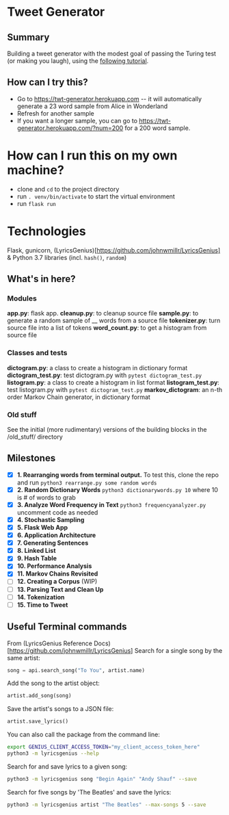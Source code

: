 # Tweet Generator

## Summary
Building a tweet generator with the modest goal of passing the Turing test (or making you laugh), using the [following tutorial](https://www.makeschool.com/academy/track/tweet-generator--data-structures---probability-with-python).

## How can I try this?
- Go to https://twt-generator.herokuapp.com -- it will automatically generate a 23 word sample from Alice in Wonderland
- Refresh for another sample
- If you want a longer sample, you can go to https://twt-generator.herokuapp.com/?num=200 for a 200 word sample.

# How can I run this on my own machine?
- clone and `cd` to the project directory
- run `. venv/bin/activate` to start the virtual environment
- run `flask run`

# Technologies
Flask, gunicorn, (LyricsGenius)[https://github.com/johnwmillr/LyricsGenius] & Python 3.7 libraries (incl. `hash()`, `random`)

## What's in here?
### Modules
**app.py**: flask app.
**cleanup.py**: to cleanup source file
**sample.py**: to generate a random sample of __ words from a source file
**tokenizer.py**: turn source file into a list of tokens
**word_count.py**: to get a histogram from source file
### Classes and tests
**dictogram.py**: a class to create a histogram in dictionary format
**dictogram_test.py**: test dictogram.py with `pytest dictogram_test.py`
**listogram.py**: a class to create a histogram in list format
**listogram_test.py**: test listogram.py with `pytest dictogram_test.py`
**markov_dictogram**: an n-th order Markov Chain generator, in dictionary format
### Old stuff
See the initial (more rudimentary) versions of the building blocks in the /old_stuff/ directory

## Milestones
- [x] **1. Rearranging words from terminal output.** To test this, clone the repo and run `python3 rearrange.py some random words`
- [x] **2. Random Dictionary Words** `python3 dictionarywords.py 10` where 10 is # of words to grab
- [x] **3. Analyze Word Frequency in Text** `python3 frequencyanalyzer.py` uncomment code as needed
- [x] **4. Stochastic Sampling**
- [x] **5. Flask Web App**
- [x] **6. Application Architecture**
- [x] **7. Generating Sentences**
- [x] **8. Linked List**
- [x] **9. Hash Table**
- [x] **10. Performance Analysis**
- [x] **11. Markov Chains Revisited**
- [ ] **12. Creating a Corpus** (WIP)
- [ ] **13. Parsing Text and Clean Up**
- [ ] **14. Tokenization**
- [ ] **15. Time to Tweet**

## Useful Terminal commands
From (LyricsGenius Reference Docs)[https://github.com/johnwmillr/LyricsGenius]
Search for a single song by the same artist:

```python
song = api.search_song("To You", artist.name)
```

Add the song to the artist object:

```python
artist.add_song(song)
```

Save the artist's songs to a JSON file:

```python
artist.save_lyrics()
```

You can also call the package from the command line:

```bash
export GENIUS_CLIENT_ACCESS_TOKEN="my_client_access_token_here"
python3 -m lyricsgenius --help
```

Search for and save lyrics to a given song:

```bash
python3 -m lyricsgenius song "Begin Again" "Andy Shauf" --save
```

Search for five songs by 'The Beatles' and save the lyrics:

```bash
python3 -m lyricsgenius artist "The Beatles" --max-songs 5 --save
```
